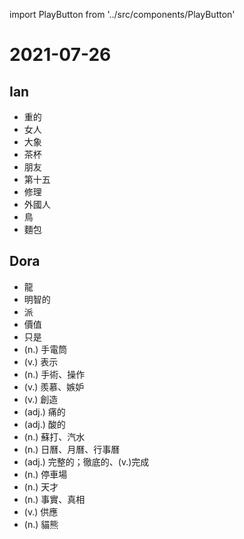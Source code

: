 import PlayButton from '../src/components/PlayButton'

# 2021-07-26

## Ian
- <PlayButton value="heavy" /> 重的
- <PlayButton value="woman" /> 女人
- <PlayButton value="elephant" /> 大象
- <PlayButton value="cup" /> 茶杯
- <PlayButton value="friend" /> 朋友
- <PlayButton value="fifteenth" /> 第十五
- <PlayButton value="fix" /> 修理
- <PlayButton value="foreigner" /> 外國人
- <PlayButton value="bird" /> 鳥
- <PlayButton value="bread" /> 麵包

## Dora
- <PlayButton value="dragon" /> 龍
- <PlayButton value="wise" /> 明智的
- <PlayButton value="pie" /> 派
- <PlayButton value="cost" /> 價值
- <PlayButton value="just" /> 只是
- <PlayButton value="flashlight" /> (n.) 手電筒
- <PlayButton value="express" /> (v.) 表示
- <PlayButton value="operation" /> (n.) 手術、操作
- <PlayButton value="envy" /> (v.) 羨慕、嫉妒
- <PlayButton value="create" /> (v.) 創造
- <PlayButton value="painful" /> (adj.) 痛的
- <PlayButton value="sour" /> (adj.) 酸的
- <PlayButton value="soda" /> (n.) 蘇打、汽水
- <PlayButton value="calendar" /> (n.) 日曆、月曆、行事曆
- <PlayButton value="complete" /> (adj.) 完整的；徹底的、(v.)完成
- <PlayButton value="parking lot" /> (n.) 停車場
- <PlayButton value="genius" /> (n.) 天才
- <PlayButton value="truth" /> (n.) 事實、真相
- <PlayButton value="provide" /> (v.) 供應
- <PlayButton value="panda" /> (n.) 貓熊
